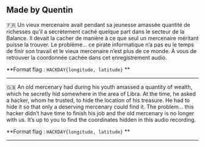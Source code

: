 Made by Quentin 
--------------------------------------------------------------------------------------------------------------

🇫🇷 Un vieux mercenaire avait pendant sa jeunesse amassée quantité de richesses qu’il a secrètement caché quelque part dans le secteur de la Balance.
Il devait la cacher de manière à ce que seul un mercenaire méritant puisse la trouver.
Le problème… ce pirate informatique n’a pas eu le temps de finir son travail et le vieux mercenaire n’est plus de ce monde.
À vous de retrouver la coordonnée cachée dans cet enregistrement audio.


**Format flag : `HACKDAY{longitude, latitude}` **


------------------------------------------------------------------------------------------------------------------------------------------------------------------------------
🇬🇧 An old mercenary had during his youth amassed a quantity of wealth, which he secretly hid somewhere in the area of Libra.
At the time, he asked a hacker, whom he trusted, to hide the location of his treasure. He had to hide it so that only a deserving mercenary could find it.
The problem… this hacker didn’t have time to finish his job and the old mercenary is no longer with us.
It’s up to you to find the coordinates hidden in this audio recording.


**Format flag : `HACKDAY{longitude, latitude}` **


------------------------------------------------------------------------------------------------------------------------------------------------------------------------------
